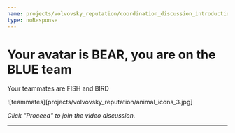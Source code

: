 ```yaml
---
name: projects/volvovsky_reputation/coordination_discussion_introductions_BEAR.md
type: noResponse
---
```


# Your avatar is BEAR, you are on the BLUE team

Your teammates are FISH and BIRD

![teammates][projects/volvovsky_reputation/animal_icons_3.jpg]

_Click "Proceed" to join the video discussion._

---
